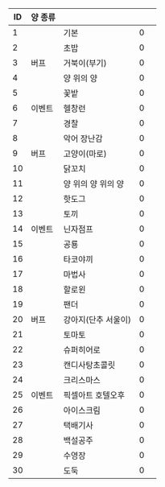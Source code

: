 
| ID  | 양 종류 |             |     |     |
| --- | ---- | ----------- | --- | --- |
| 1   |      | 기본          | 0   |     |
| 2   |      | 초밥          | 0   |     |
| 3   | 버프   | 거북이(부기)     | 0   |     |
| 4   |      | 양 위의 양      | 0   |     |
| 5   |      | 꽃밭          | 0   |     |
| 6   | 이벤트  | 헬창런         | 0   |     |
| 7   |      | 경찰          | 0   |     |
| 8   |      | 악어 장난감      | 0   |     |
| 9   | 버프   | 고양이(마로)     | 0   |     |
| 10  |      | 닭꼬치         | 0   |     |
| 11  |      | 양 위의 양 위의 양 | 0   |     |
| 12  |      | 핫도그         | 0   |     |
| 13  |      | 토끼          | 0   |     |
| 14  | 이벤트  | 닌자점프        | 0   |     |
| 15  |      | 공룡          | 0   |     |
| 16  |      | 타코야끼        | 0   |     |
| 17  |      | 마법사         | 0   |     |
| 18  |      | 할로윈         | 0   |     |
| 19  |      | 팬더          | 0   |     |
| 20  | 버프   | 강아지(단추 서울이) | 0   |     |
| 21  |      | 토마토         | 0   |     |
| 22  |      | 슈퍼히어로       | 0   |     |
| 23  |      | 캔디사탕초콜릿     | 0   |     |
| 24  |      | 크리스마스       | 0   |     |
| 25  | 이벤트  | 픽셀아트 호텔오후   | 0   |     |
| 26  |      | 아이스크림       | 0   |     |
| 27  |      | 택배기사        | 0   |     |
| 28  |      | 백설공주        | 0   |     |
| 29  |      | 수영장         | 0   |     |
| 30  |      | 도둑          | 0   |     |
